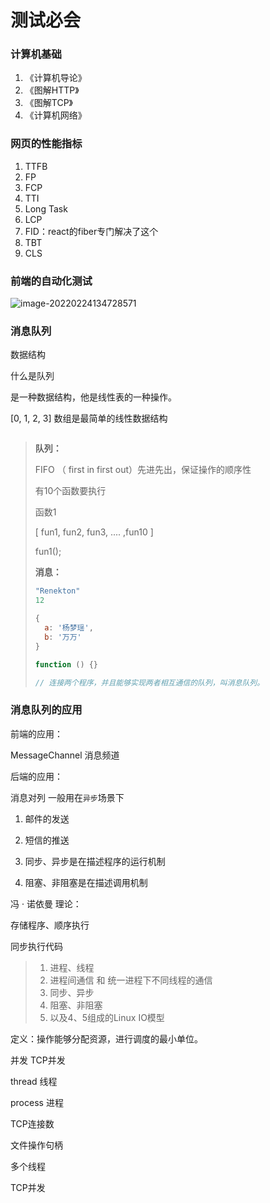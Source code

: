 # 测试必会



### 计算机基础

1. 《计算机导论》
2. 《图解HTTP》
3. 《图解TCP》
4. 《计算机网络》



### 网页的性能指标

1. TTFB
2. FP
3. FCP
4. TTI
5. Long Task
6. LCP
7. FID：react的fiber专门解决了这个
8. TBT
9. CLS



### 前端的自动化测试

![image-20220224134728571](/Users/cuihaoran/note/gitbook/book/review/image-20220224134728571.png)



### 消息队列

数据结构

什么是队列

是一种数据结构，他是线性表的一种操作。

[0, 1, 2, 3] 数组是最简单的线性数据结构

```
```

> **队列：**
>
> FIFO （ first in  first out）先进先出，保证操作的顺序性
>
> 有10个函数要执行
>
> 函数1
>
> [ fun1, fun2, fun3, .... ,fun10 ]
>
> fun1();
>
> **消息：**
>
> 
>
> 
>
> ```javascript
> "Renekton"
> 12
> 
> {
>   a: '杨梦瑶',
>   b: '万万'
> }
> 
> function () {}
> 
> // 连接两个程序，并且能够实现两者相互通信的队列，叫消息队列。
> 
> ```

### 消息队列的应用

前端的应用：

MessageChannel   消息频道

后端的应用：

消息对列   一般用在`异步`场景下

1. 邮件的发送
2. 短信的推送



1. 同步、异步是在描述程序的运行机制

2. 阻塞、非阻塞是在描述调用机制



冯 · 诺依曼   理论：

存储程序、顺序执行

同步执行代码





> 1. 进程、线程
> 2. 进程间通信 和 统一进程下不同线程的通信
> 3. 同步、异步
> 4. 阻塞、非阻塞
> 5. 以及4、5组成的Linux IO模型



定义：操作能够分配资源，进行调度的最小单位。



并发   TCP并发

thread 线程

process 进程





TCP连接数

文件操作句柄

多个线程

TCP并发





































